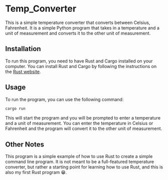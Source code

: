 # Temp_Converter

This is a simple temperature converter that converts between Celsius, Fahrenheit. It is a simple Python program that takes in a temperature and a unit of measurement and converts it to the other unit of measurement.

## Installation

To run this program, you need to have Rust and Cargo installed on your computer. You can install Rust and Cargo by following the instructions on the [Rust website](https://www.rust-lang.org/tools/install).

## Usage

To run the program, you can use the following command:

```bash
cargo run
```

This will start the program and you will be prompted to enter a temperature and a unit of measurement. You can enter the temperature in Celsius or Fahrenheit and the program will convert it to the other unit of measurement.

## Other Notes

This program is a simple example of how to use Rust to create a simple command line program. It is not meant to be a full-featured temperature converter, but rather a starting point for learning how to use Rust, and this is also my first Rust program 😁.
